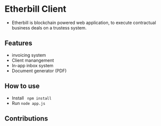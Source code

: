 # Etherbill Client

- Etherbill is blockchain powered web application, to execute contractual business deals on a trustess system.

## Features

- invoicing system
- Client manangement
- In-app inbox system
- Document generator (PDF)

## How to use

- Install ` npm install`
- Run `node app.js`

## Contributions
